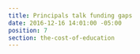 ```yaml
---
title: Principals talk funding gaps
date: 2016-12-16 14:01:00 -05:00
position: 7
section: the-cost-of-education
---
```


